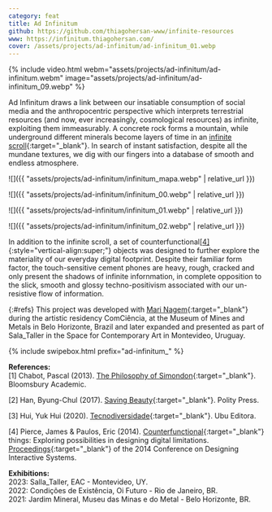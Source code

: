 ```yaml
---
category: feat
title: Ad Infinitum
github: https://github.com/thiagohersan-www/infinite-resources
www: https://infinitum.thiagohersan.com/
cover: /assets/projects/ad-infinitum/ad-infinitum_01.webp
---
```

{% include video.html
   webm="assets/projects/ad-infinitum/ad-infinitum.webm"
   image="assets/projects/ad-infinitum/ad-infinitum_09.webp"
%}

Ad Infinitum draws a link between our insatiable consumption of social media and the anthropocentric perspective which interprets terrestrial resources (and now, ever increasingly, cosmological resources) as infinite, exploiting them immeasurably. A concrete rock forms a mountain, while underground different minerals become layers of time in an [infinite scroll](https://infinitum.thiagohersan.com/){:target="_blank"}. In search of instant satisfaction, despite all the mundane textures, we dig with our fingers into a database of smooth and endless atmosphere.

![]({{ "assets/projects/ad-infinitum/infinitum_mapa.webp" | relative_url }})

![]({{ "assets/projects/ad-infinitum/infinitum_00.webp" | relative_url }})

![]({{ "assets/projects/ad-infinitum/infinitum_01.webp" | relative_url }})

![]({{ "assets/projects/ad-infinitum/infinitum_02.webp" | relative_url }})

In addition to the infinite scroll, a set of counterfunctional[[4]](#refs){:style="vertical-align:super;"} objects was designed to further explore the materiality of our everyday digital footprint. Despite their familiar form factor, the touch-sensitive cement phones are heavy, rough, cracked and only present the shadows of infinite infornmation, in complete opposition to the slick, smooth and glossy techno-positivism associated with our un-resistive flow of information.

[](){:#refs}
This project was developed with [Mari Nagem](https://marinagem.com/){:target="_blank"} during the artistic residency ComCiência, at the Museum of Mines and Metals in Belo Horizonte, Brazil and later expanded and presented as part of Sala_Taller in the Space for Contemporary Art in Montevideo, Uruguay.

{% include swipebox.html prefix="ad-infinitum_" %}

**References:**  
[1] Chabot, Pascal (2013). [The Philosophy of Simondon](https://www.scribd.com/document/209029369/){:target="_blank"}. Bloomsbury Academic.

[2] Han, Byung-Chul (2017). [Saving Beauty](https://www.perlego.com/book/1536329/saving-beauty-pdf){:target="_blank"}. Polity Press.

[3] Hui, Yuk Hui (2020). [Tecnodiversidade](https://www.ubueditora.com.br/tecnodiversidade.html){:target="_blank"}. Ubu Editora.

[4] Pierce, James & Paulos, Eric (2014). [Counterfunctional](https://www.jamesjpierce.com/projects/project-d){:target="_blank"} things: Exploring possibilities in designing digital limitations. [Proceedings](https://dl.acm.org/doi/abs/10.1145/2598510.2598522){:target="_blank"} of the 2014 Conference on Designing Interactive Systems.

**Exhibitions:**  
2023: Salla_Taller, EAC - Montevideo, UY.  
2022: Condições de Existência, Oi Futuro - Rio de Janeiro, BR.  
2021: Jardim Mineral, Museu das Minas e do Metal - Belo Horizonte, BR.
